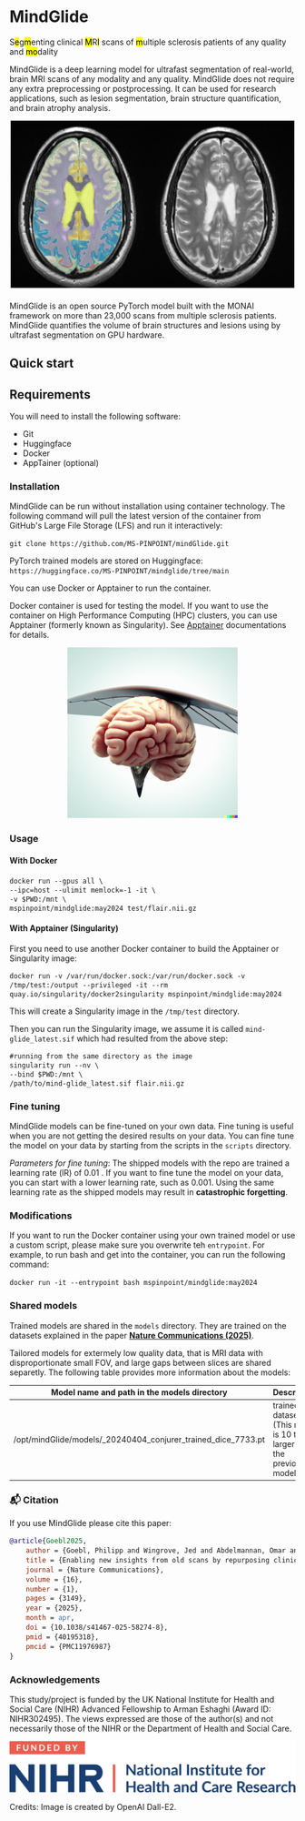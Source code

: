 # MindGlide

S<mark>e</mark>g<mark>m</mark>enting clinical <mark>M</mark>R<mark>I</mark> scans of <mark>m</mark>ultiple sclerosis patients of any quality and <mark>mo</mark>dality

MindGlide is a deep learning model for ultrafast segmentation of real-world, brain MRI scans of any modality and any quality. MindGlide does not require any extra preprocessing or postprocessing. It can be used for research applications, such as lesion segmentation, brain structure quantification, and brain atrophy analysis.

<p align="center">
<img src="assets/t2.png" alt="MindGlide logo" width="500" height="300">
</p>

MindGlide is an open source PyTorch model built with the MONAI framework
on more than 23,000 scans from multiple sclerosis patients. MindGlide
quantifies the volume of brain structures and lesions using by ultrafast
segmentation on GPU hardware.

## Quick start

## Requirements

You will need to install the following software:

- Git
- Huggingface
- Docker
- AppTainer (optional)

### Installation

MindGlide can be run without installation using container technology. The
following command will pull the latest version of the container from
GitHub's Large File Storage (LFS) and run it interactively:

`git clone https://github.com/MS-PINPOINT/mindGlide.git`

PyTorch trained models are stored on Huggingface:
`https://huggingface.co/MS-PINPOINT/mindglide/tree/main`

You can use Docker or Apptainer to run the container. 

Docker container is used for testing the model. If you want to use the
container on High Performance Computing (HPC) clusters, you can use
Apptainer (formerly known as Singularity). See [Apptainer](https://apptainer.org/) documentations for details.

<p align="center">
<img src="assets/mindGlide_logo.png" alt="MindGlide logo" width="300" height="300">
</p>

### Usage

#### With Docker

```
docker run --gpus all \
--ipc=host --ulimit memlock=-1 -it \
-v $PWD:/mnt \
mspinpoint/mindglide:may2024 test/flair.nii.gz
```

#### With Apptainer (Singularity)

First you need to use another Docker container to build the Apptainer or Singularity image:

```
docker run -v /var/run/docker.sock:/var/run/docker.sock -v /tmp/test:/output --privileged -it --rm  quay.io/singularity/docker2singularity mspinpoint/mindglide:may2024
```

This will create a Singularity image in the `/tmp/test` directory.

Then you can run the Singularity image, we assume it is called `mind-glide_latest.sif`
which had resulted from the above step:

```
#running from the same directory as the image
singularity run --nv \
--bind $PWD:/mnt \
/path/to/mind-glide_latest.sif flair.nii.gz
```

### Fine tuning

MindGlide models can be fine-tuned on your own data. Fine tuning is useful when you are not getting the desired results on your data. You can fine tune the model on your data by starting from the scripts in the
`scripts` directory.

_Parameters for fine tuning_: The shipped models with the repo are trained a learning rate (lR)
of 0.01 . If you want to fine tune the model on your data, you can start with a lower learning rate, such as 0.001. Using the same learning rate as the shipped models may result in **catastrophic forgetting**.

### Modifications

If you want to run the Docker container using your own trained model or use
a custom script, please make sure you overwrite teh `entrypoint`. For example,
to run bash and get into the container, you can run the following command:

`docker run -it --entrypoint bash mspinpoint/mindglide:may2024`

### Shared models

Trained models are shared in the `models` directory.
They are trained on the datasets explained in the paper [**Nature Communications (2025)**](https://www.nature.com/articles/s41467-025-58274-8#citeas).

Tailored models for extermely low quality data, that is MRI data with disproportionate small FOV, and large gaps between
slices are shared separetly. The following table provides
more information about the models:

| Model name and path in the models directory | Description | Dataset |
|-|-|-|
| /opt/mindGlide/models/_20240404_conjurer_trained_dice_7733.pt | trained on dataset 1 (This model is 10 times larger than the previous models) | IPMSA |

### 📬 Citation

If you use MindGlide please cite this paper:

```bibtex
@article{Goebl2025,
    author = {Goebl, Philipp and Wingrove, Jed and Abdelmannan, Omar and {Brito Vega}, Barbara and Stutters, Jonathan and Ramos, {Silvia Da Graca} and Kenway, Owain and Rossor, Thomas and Wassmer, Evangeline and Arnold, Douglas L. and Collins, Louis and Hemingway, Cheryl and Narayanan, Sridar and Chataway, Jeremy and Chard, Declan and Iglesias, {Juan Eugenio} and Barkhof, Frederik and Parker, Geoffrey J. M. and Oxtoby, Neil P. and Hacohen, Yael and Thompson, Alan and Alexander, Daniel C. and Ciccarelli, Olga and Eshaghi, Arman},
    title = {Enabling new insights from old scans by repurposing clinical {MRI} archives for multiple sclerosis research},
    journal = {Nature Communications},
    volume = {16},
    number = {1},
    pages = {3149},
    year = {2025},
    month = apr,
    doi = {10.1038/s41467-025-58274-8},
    pmid = {40195318},
    pmcid = {PMC11976987}
}
```

### Acknowledgements

This study/project is funded by the UK National Institute for Health and Social Care (NIHR) Advanced Fellowship to Arman Eshaghi (Award ID: NIHR302495). The views expressed are those of the author(s) and not necessarily those of the NIHR or the Department of Health and Social Care.

<p align="left">
<img src="assets/nihr_logo.png" alt="NIHR logo" >
</p>

Credits: Image is created by OpenAI Dall-E2.